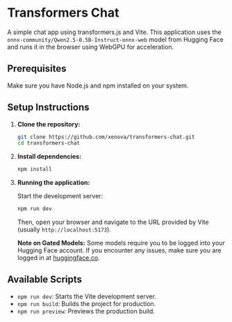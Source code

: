 # Transformers Chat

A simple chat app using transformers.js and Vite. This application uses the `onnx-community/Qwen2.5-0.5B-Instruct-onnx-web` model from Hugging Face and runs it in the browser using WebGPU for acceleration.

## Prerequisites

Make sure you have Node.js and npm installed on your system.

## Setup Instructions

1. **Clone the repository:**

    ```bash
    git clone https://github.com/xenova/transformers-chat.git
    cd transformers-chat
    ```

2. **Install dependencies:**

    ```bash
    npm install
    ```

3. **Running the application:**

    Start the development server:

    ```bash
    npm run dev
    ```

    Then, open your browser and navigate to the URL provided by Vite (usually `http://localhost:5173`).

    **Note on Gated Models:**
    Some models require you to be logged into your Hugging Face account. If you encounter any issues, make sure you are logged in at [huggingface.co](https://huggingface.co).

## Available Scripts

* `npm run dev`: Starts the Vite development server.
* `npm run build`: Builds the project for production.
* `npm run preview`: Previews the production build.
